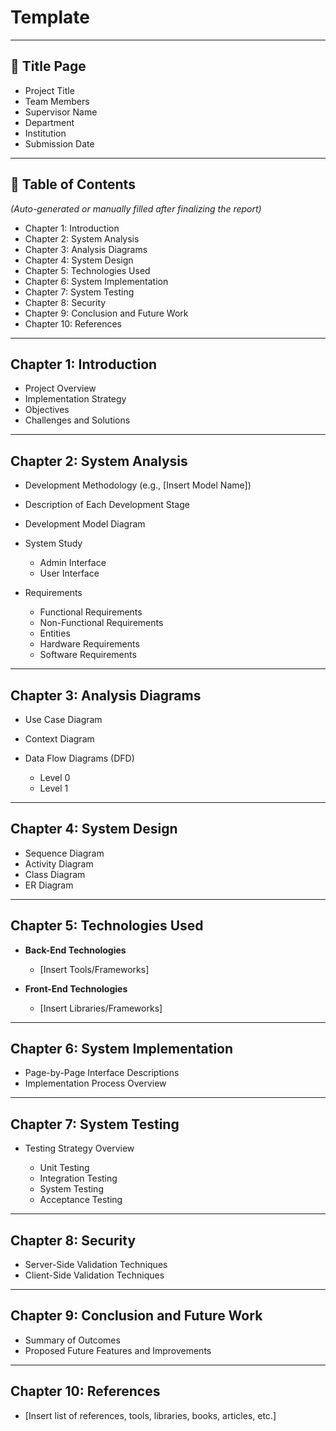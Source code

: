 # Template

---

## 🧾 Title Page

* Project Title
* Team Members
* Supervisor Name
* Department
* Institution
* Submission Date

---

## 📑 Table of Contents

*(Auto-generated or manually filled after finalizing the report)*

* Chapter 1: Introduction
* Chapter 2: System Analysis
* Chapter 3: Analysis Diagrams
* Chapter 4: System Design
* Chapter 5: Technologies Used
* Chapter 6: System Implementation
* Chapter 7: System Testing
* Chapter 8: Security
* Chapter 9: Conclusion and Future Work
* Chapter 10: References

---

## Chapter 1: Introduction

* Project Overview
* Implementation Strategy
* Objectives
* Challenges and Solutions

---

## Chapter 2: System Analysis

* Development Methodology (e.g., \[Insert Model Name])
* Description of Each Development Stage
* Development Model Diagram
* System Study

  * Admin Interface
  * User Interface
* Requirements

  * Functional Requirements
  * Non-Functional Requirements
  * Entities
  * Hardware Requirements
  * Software Requirements

---

## Chapter 3: Analysis Diagrams

* Use Case Diagram
* Context Diagram
* Data Flow Diagrams (DFD)

  * Level 0
  * Level 1

---

## Chapter 4: System Design

* Sequence Diagram
* Activity Diagram
* Class Diagram
* ER Diagram

---

## Chapter 5: Technologies Used

* **Back-End Technologies**

  * \[Insert Tools/Frameworks]
* **Front-End Technologies**

  * \[Insert Libraries/Frameworks]

---

## Chapter 6: System Implementation

* Page-by-Page Interface Descriptions
* Implementation Process Overview

---

## Chapter 7: System Testing

* Testing Strategy Overview

  * Unit Testing
  * Integration Testing
  * System Testing
  * Acceptance Testing

---

## Chapter 8: Security

* Server-Side Validation Techniques
* Client-Side Validation Techniques

---

## Chapter 9: Conclusion and Future Work

* Summary of Outcomes
* Proposed Future Features and Improvements

---

## Chapter 10: References

* \[Insert list of references, tools, libraries, books, articles, etc.]

